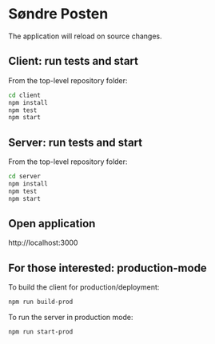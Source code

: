 # Søndre Posten
The application will reload on source changes.

## Client: run tests and start
From the top-level repository folder:
```sh
cd client
npm install
npm test
npm start
```

## Server: run tests and start
From the top-level repository folder:
```sh
cd server
npm install
npm test
npm start
```

## Open application
http://localhost:3000

## For those interested: production-mode
To build the client for production/deployment:
```sh
npm run build-prod
```

To run the server in production mode:
```sh
npm run start-prod
```
